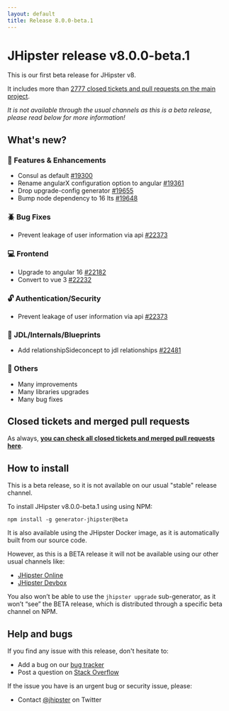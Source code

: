 ```yaml
---
layout: default
title: Release 8.0.0-beta.1
---
```


JHipster release v8.0.0-beta.1
==================

This is our first beta release for JHipster v8.

It includes more than [2777 closed tickets and pull requests on the main project](https://github.com/jhipster/generator-jhipster/issues?q=is:closed+milestone:8.0.0-beta.1).

_It is not available through the usual channels as this is a beta release, please read below for more information!_


What's new?
------------

### :gem: Features & Enhancements
- Consul as default [#19300](https://github.com/jhipster/generator-jhipster/issues/19300)
- Rename angularX configuration option to angular [#19361](https://github.com/jhipster/generator-jhipster/issues/19361)
- Drop upgrade-config generator [#19655](https://github.com/jhipster/generator-jhipster/issues/19655)
- Bump node dependency to 16 lts [#19648](https://github.com/jhipster/generator-jhipster/pull/19648)

### :beetle: Bug Fixes
- Prevent leakage of user information via api [#22373](https://github.com/jhipster/generator-jhipster/pull/22373)

### :computer: Frontend
- Upgrade to angular 16 [#22182](https://github.com/jhipster/generator-jhipster/pull/22182)
- Convert to vue 3 [#22232](https://github.com/jhipster/generator-jhipster/pull/22232)

### :unlock: Authentication/Security
- Prevent leakage of user information via api [#22373](https://github.com/jhipster/generator-jhipster/pull/22373)

### :paw_prints: JDL/Internals/Blueprints
- Add relationshipSideconcept to jdl relationships [#22481](https://github.com/jhipster/generator-jhipster/pull/22481)

### :scroll: Others
- Many improvements
- Many libraries upgrades
- Many bug fixes


Closed tickets and merged pull requests
------------
As always, __[you can check all closed tickets and merged pull requests here](https://github.com/jhipster/generator-jhipster/issues?q=is:closed+milestone:8.0.0-beta.1)__.


How to install
------------

This is a beta release, so it is not available on our usual "stable" release channel.

To install JHipster v8.0.0-beta.1 using using NPM:

    npm install -g generator-jhipster@beta

It is also available using the JHipster Docker image, as it is automatically built from our source code.

However, as this is a BETA release it will not be available using our other usual channels like:

- [JHipster Online](https://start.jhipster.tech)
- [JHipster Devbox](https://github.com/jhipster/jhipster-devbox)

You also won’t be able to use the `jhipster upgrade` sub-generator, as it won’t “see” the BETA release, which is distributed through a specific beta channel on NPM.


Help and bugs
--------------

If you find any issue with this release, don't hesitate to:

- Add a bug on our [bug tracker](https://github.com/jhipster/generator-jhipster/issues?state=open)
- Post a question on [Stack Overflow](http://stackoverflow.com/tags/jhipster/info)

If the issue you have is an urgent bug or security issue, please:

- Contact [@jhipster](https://twitter.com/jhipster) on Twitter
